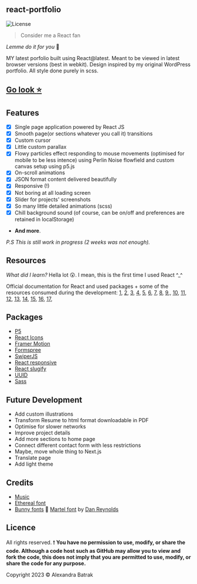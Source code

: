## react-portfolio

![License](https://img.shields.io/badge/license-UNLICENCE-3558AE.svg?labelColor=2F2E32&style=for-the-badge&logo=simple-icons)

> Consider me a React fan

_Lemme do it for you_ :brown_heart:

MY latest porfolio built using React@latest.
Meant to be viewed in latest browser versions (best in webkit). Design inspired by my original WordPress portfolio. All style done purely in scss.

## [Go look :star:](https://alexandrabatrak.netlify.app/)

## Features

- [x] Single page application powered by React JS
- [x] Smooth page(or sections whatever you call it) transitions
- [x] Custom cursor
- [x] Little custom parallax
- [x] Flowy particles effect responding to mouse movements (optimised for mobile to be less intence) using Perlin Noise flowfield and custom canvas setup using p5.js
- [x] On-scroll animations
- [x] JSON format content delivered beautifully
- [x] Responsive (!)
- [x] Not boring at all loading screen
- [x] Slider for projects' screenshots
- [x] So many little detailed animations (scss)
- [x] Chill background sound (of course, can be on/off and preferences are retained in localStorage)
- **And more**.

_P.S This is still work in progress (2 weeks was not enough)._

## Resources

_What did I learn?_ Hella lot :astonished:. I mean, this is the first time I used React ^\_^

Official documentation for React and used packages + some of the resources consumed during the development:
[1](https://bobbyhadz.com/blog/react-uselocation-may-be-used-only-in-context-of-router),
[2](https://haseeb-anwar.medium.com/react-with-sass-and-bootstrap-6eda9c61cd49),
[3](https://stackoverflow.com/questions/39195687/setting-a-backgroundimage-with-react-inline-styles),
[4](https://github.com/judygab/web-dev-projects/tree/main/personal-portfolio),
[5](https://codepen.io/ntenebruso/pen/QWLzVjY),
[6](https://codepen.io/antvo/pen/yXgOwd),
[7](https://www.aurigait.com/blog/how-to-implement-p5-js-javascript-canvas-library-with-react/),
[8](https://stackoverflow.com/questions/72349396/react-component-is-duplicated-with-p5-js-canvas),
[9](https://www.lloydatkinson.net/posts/2022/how-to-prevent-a-duplicated-canvas-when-using-p5-and-react-strict-mode/),,
[10](https://stackoverflow.com/questions/72274015/react-strictmode-double-initializasion-where-to-put-logic-that-should-be-execu),
[11](https://stackoverflow.com/questions/67134602/p5js-resizecanvas-is-not-a-function-on-resize),
[12](https://javascript.plainenglish.io/react-performance-optimization-ft-memoization-61b765c4c619),
[13](https://www.digitalocean.com/community/tutorials/how-to-avoid-performance-pitfalls-in-react-with-memo-usememo-and-usecallback),
[14](https://matthewjamestaylor.com/responsive-font-size#:~:text=When%20using%20responsive%20font%20sizes,to%20your%20base%20font%20size.&text=Using%20rems%20in%20this%20way,so%20they%20always%20look%20good.),
[15](https://stackoverflow.com/questions/47686345/playing-sound-in-react-js),
[16](https://stackoverflow.com/questions/59455917/window-addeventlistenerload-function-not-working-in-reactgatsby),
[17](https://blog.openreplay.com/creating-a-table-of-content-widget-in-react/),

## Packages

- [P5](https://p5js.org/)
- [React Icons](https://react-icons.github.io/)
- [Framer Motion](https://www.framer.com/motion/)
- [Formspree](https://formspree.io/)
- [SwiperJS](https://swiperjs.com/)
- [React responsive](https://www.npmjs.com/package/react-responsive)
- [React slugify](https://www.npmjs.com/package/react-slugify)
- [UUID](https://www.npmjs.com/package/uuid)
- [Sass](https://sass-lang.com/)

## Future Development

- Add custom illustrations
- Transform Resume to html format downloadable in PDF
- Optimise for slower networks
- Improve project details
- Add more sections to home page
- Connect different contact form with less restrictions
- Maybe, move whole thing to Next.js
- Translate page
- Add light theme

## Credits

- [Music](https://www.purple-planet.com/)
- [Ethereal font](https://creativemarket.com/kereatype/7012712-Ethereal-Elegant-Serif-Family)
- [Bunny fonts](https://fonts.bunny.net/) :rabbit2: [Martel font](https://fonts.bunny.net/family/martel) by [Dan Reynolds](http://sorkintype.com/)

## Licence

All rights reserved. :exclamation: **You have no permission to use, modify, or share the code. Although a code host such as GitHub may allow you to view and fork the code, this does not imply that you are permitted to use, modify, or share the code for any purpose.**

Copyright 2023 :copyright: Alexandra Batrak

